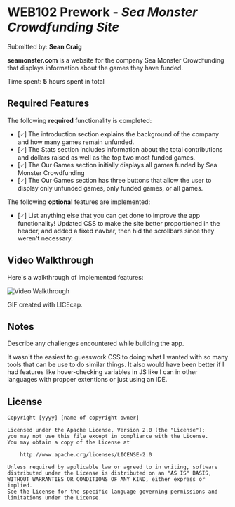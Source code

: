 # WEB102 Prework - *Sea Monster Crowdfunding Site*

Submitted by: **Sean Craig**

**seamonster.com** is a website for the company Sea Monster Crowdfunding that displays information about the games they have funded.

Time spent: **5** hours spent in total

## Required Features

The following **required** functionality is completed:

* [🗸] The introduction section explains the background of the company and how many games remain unfunded.
* [🗸] The Stats section includes information about the total contributions and dollars raised as well as the top two most funded games.
* [🗸] The Our Games section initially displays all games funded by Sea Monster Crowdfunding
* [🗸] The Our Games section has three buttons that allow the user to display only unfunded games, only funded games, or all games.

The following **optional** features are implemented:

* [🗸] List anything else that you can get done to improve the app functionality!
Updated CSS to make the site better proportioned in the header, and added a fixed navbar,
then hid the scrollbars since they weren't necessary.

## Video Walkthrough

Here's a walkthrough of implemented features:

<img src='https://i.imgur.com/a/i4a0aaE' title='Video Walkthrough' width='' alt='Video Walkthrough' />

<!-- Replace this with whatever GIF tool you used! -->
GIF created with LICEcap.
<!-- Recommended tools:
[Kap](https://getkap.co/) for macOS
[ScreenToGif](https://www.screentogif.com/) for Windows
[peek](https://github.com/phw/peek) for Linux. -->

## Notes

Describe any challenges encountered while building the app.

It wasn't the easiest to guesswork CSS to doing what I wanted with so many tools that
can be use to do similar things. It also would have been better if I had features like hover-checking
variables in JS like I can in other languages with propper extentions or just using an IDE.
## License

    Copyright [yyyy] [name of copyright owner]

    Licensed under the Apache License, Version 2.0 (the "License");
    you may not use this file except in compliance with the License.
    You may obtain a copy of the License at

        http://www.apache.org/licenses/LICENSE-2.0

    Unless required by applicable law or agreed to in writing, software
    distributed under the License is distributed on an "AS IS" BASIS,
    WITHOUT WARRANTIES OR CONDITIONS OF ANY KIND, either express or implied.
    See the License for the specific language governing permissions and
    limitations under the License.
